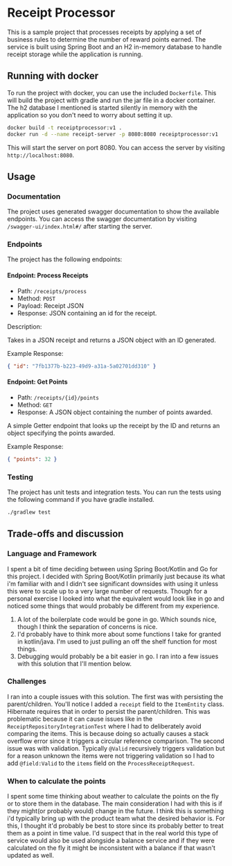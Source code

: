 # Receipt Processor

This is a sample project that processes receipts by applying a set of business rules to determine the number of reward 
points earned. The service is built using Spring Boot and an H2 in-memory database to handle receipt storage while the application is running.

## Running with docker

To run the project with docker, you can use the included `Dockerfile`. This will build
the project with gradle and run the jar file in a docker container. The h2 database I mentioned
is started silently in memory with the application so you don't need to worry about setting it up.
    
```bash
docker build -t receiptprocessor:v1 .
docker run -d --name receipt-server -p 8080:8080 receiptprocessor:v1
```

This will start the server on port 8080. You can access the server by visiting `http://localhost:8080`.

## Usage

### Documentation

The project uses generated swagger documentation to show the available endpoints. You can access the swagger documentation
by visiting `/swagger-ui/index.html#/` after starting the server.

### Endpoints

The project has the following endpoints:

#### Endpoint: Process Receipts

* Path: `/receipts/process`
* Method: `POST`
* Payload: Receipt JSON
* Response: JSON containing an id for the receipt.

Description:

Takes in a JSON receipt and returns a JSON object with an ID generated.

Example Response:
```json
{ "id": "7fb1377b-b223-49d9-a31a-5a02701dd310" }
```

#### Endpoint: Get Points

* Path: `/receipts/{id}/points`
* Method: `GET`
* Response: A JSON object containing the number of points awarded.

A simple Getter endpoint that looks up the receipt by the ID and returns an object specifying the points awarded.

Example Response:
```json
{ "points": 32 }
```

### Testing

The project has unit tests and integration tests. You can run the tests using the following command if you have gradle installed.

```bash
./gradlew test
```

## Trade-offs and discussion

### Language and Framework

I spent a bit of time deciding between using Spring Boot/Kotlin and Go for this project. I decided with Spring Boot/Kotlin
primarily just because its what i'm familiar with and I didn't see significant downsides with using it unless this were to
scale up to a very large number of requests. Though for a personal exercise I looked into what the equivalent would look
like in go and noticed some things that would probably be different from my experience.
1. A lot of the boilerplate code would be gone in go. Which sounds nice, though I think the separation of concerns is nice.
2. I'd probably have to think more about some functions I take for granted in kotlin/java. I'm used to just pulling an off the shelf function for most things.
3. Debugging would probably be a bit easier in go. I ran into a few issues with this solution that I'll mention below.

### Challenges

I ran into a couple issues with this solution. The first was with persisting the parent/children. You'll notice I added
a `receipt` field to the `ItemEntity` class. Hibernate requires that in order to persist the parent/children. This was problematic
because it can cause issues like in the `ReceiptRepositoryIntegrationTest` where I had to deliberately avoid comparing the
items. This is because doing so actually causes a stack overflow error since it triggers a circular reference comparison.
The second issue was with validation. Typically `@Valid` recursively triggers validation but for a reason unknown the
items were not triggering validation so I had to add `@field:Valid` to the `items` field on the `ProcessReceiptRequest`.

### When to calculate the points

I spent some time thinking about weather to calculate the points on the fly or to store them in the database. The main
consideration I had with this is if they might(or probably would) change in the future. I think this is something i'd
typically bring up with the product team what the desired behavior is. For this, I thought it'd probably be best to store
since its probably better to treat them as a point in time value. I'd suspect that in the real world this type of service
would also be used alongside a balance service and if they were calculated on the fly it might be inconsistent with a balance
if that wasn't updated as well.
